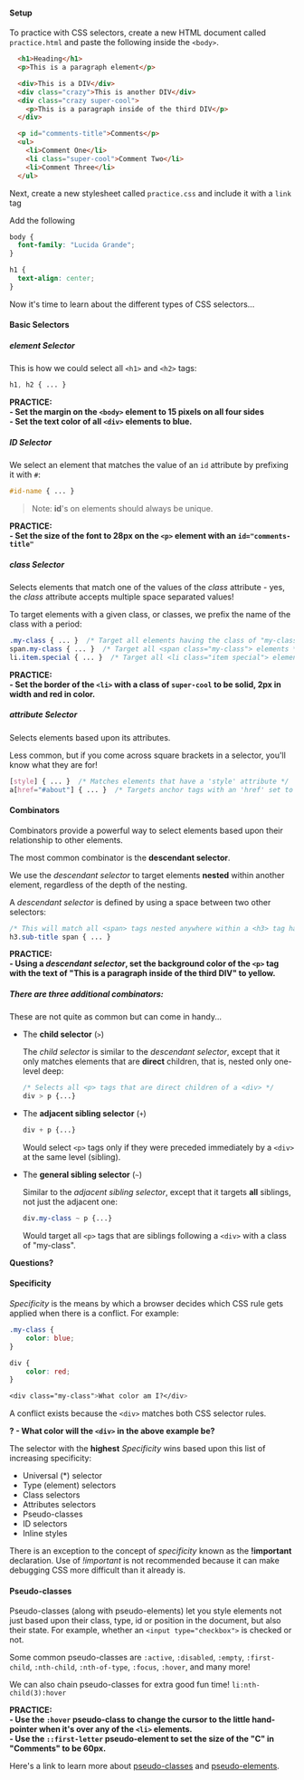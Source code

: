 #### Setup

To practice with CSS selectors, create a new HTML document called `practice.html` and paste the following inside the  `<body>`.

```html
  <h1>Heading</h1>
  <p>This is a paragraph element</p>

  <div>This is a DIV</div>
  <div class="crazy">This is another DIV</div>
  <div class="crazy super-cool">
    <p>This is a paragraph inside of the third DIV</p>
  </div>

  <p id="comments-title">Comments</p>
  <ul>
    <li>Comment One</li>
    <li class="super-cool">Comment Two</li>
    <li>Comment Three</li>
  </ul>
```

Next, create a new stylesheet called `practice.css` and include it with a `link` tag

Add the following

```css
body {
  font-family: "Lucida Grande";
}

h1 {
  text-align: center;
}
```

Now it's time to learn about the different types of CSS selectors...


#### Basic Selectors

##### *element* Selector

This is how we could select all `<h1>` and `<h2>` tags:

```css
h1, h2 { ... }
```

**PRACTICE:<br>- Set the margin on the `<body>` element to 15 pixels on all four sides<br>- Set the text color of all `<div>` elements to blue.**

##### *ID* Selector

We select an element that matches the value of an `id` attribute by prefixing it with `#`:

```css
#id-name { ... }
```

>Note: **id**'s on elements should always be unique.

**PRACTICE:<br>- Set the size of the font to 28px on the `<p>` element with an `id="comments-title"`**

##### *class* Selector

Selects elements that match one of the values of the *class* attribute - yes, the *class* attribute accepts multiple space separated values!

To target elements with a given class, or classes, we prefix the name of the class with a period:

```css
.my-class { ... }  /* Target all elements having the class of "my-class" */
span.my-class { ... }  /* Target all <span class="my-class"> elements */
li.item.special { ... }  /* Target all <li class="item special"> elements */
```

**PRACTICE:<br>- Set the border of the `<li>` with a class of `super-cool` to be solid, 2px in width and red in color.**

##### *attribute* Selector

Selects elements based upon its attributes.

Less common, but if you come across square brackets in a selector, you'll know what they are for!

```css
[style] { ... }  /* Matches elements that have a 'style' attribute */
a[href="#about"] { ... }  /* Targets anchor tags with an 'href' set to "#about" */
```

#### Combinators

Combinators provide a powerful way to select elements based upon their relationship to other elements.

The most common combinator is the **descendant selector**.

We use the _descendant selector_ to target elements **nested** within another element, regardless of the depth of the nesting.

A _descendant selector_ is defined by using a space between two other selectors:

```css
/* This will match all <span> tags nested anywhere within a <h3> tag having a class of "sub-title" */
h3.sub-title span { ... }
```

**PRACTICE:<br>- Using a _descendant selector_, set the background color of the `<p>` tag with the text of "This is a paragraph inside of the third DIV" to yellow.**

##### There are three additional combinators:

These are not quite as common but can come in handy...

- The **child selector** (`>`)

  The _child selector_ is similar to the _descendant selector_, except that it only matches elements that are **direct** children, that is, nested only one-level deep:

  ```css
  /* Selects all <p> tags that are direct children of a <div> */
  div > p {...}
  ```
  
- The **adjacent sibling selector** (`+`)

  ```css
  div + p {...}
  ```

   Would select `<p>` tags only if they were preceded immediately by a `<div>` at the same level (sibling).

- The **general sibling selector** (`~`)

  Similar to the _adjacent sibling selector_, except that it targets **all** siblings, not just the adjacent one:

  ```css
  div.my-class ~ p {...}
  ```

  Would target all `<p>` tags that are siblings following a `<div>` with a class of "my-class".
  
**Questions?**

#### Specificity

*Specificity* is the means by which a browser decides which CSS rule gets applied when there is a conflict.  For example:

```css
.my-class {
    color: blue;
}

div {
    color: red;
}

<div class="my-class">What color am I?</div>
```

A conflict exists because the `<div>` matches both CSS selector rules.

**? - What color will the `<div>` in the above example be?**

The selector with the **highest** *Specificity* wins based upon this list of increasing specificity:

- Universal (*) selector
- Type (element) selectors
- Class selectors
- Attributes selectors
- Pseudo-classes
- ID selectors
- Inline styles

There is an exception to the concept of *specificity* known as the **!important** declaration.  Use of *!important* is not recommended because it can make debugging CSS more difficult than it already is.

#### Pseudo-classes

Pseudo-classes (along with pseudo-elements) let you style elements not just based upon their class, type, id or position in the document, but also their state. For example, whether an `<input type="checkbox">` is checked or not.

Some common pseudo-classes are `:active`, `:disabled`, `:empty`, `:first-child`, `:nth-child`, `:nth-of-type`, `:focus`, `:hover`, and many more!

We can also chain pseudo-classes for extra good fun time!  `li:nth-child(3):hover`

**PRACTICE:<br>- Use the `:hover` pseudo-class to change the cursor to the little hand-pointer when it's over any of the `<li>` elements.<br>- Use the `::first-letter` pseudo-element to set the size of the "C" in "Comments" to be 60px.**

Here's a link to learn more about [pseudo-classes](https://developer.mozilla.org/en-US/docs/Web/CSS/pseudo-classes) and [pseudo-elements](https://developer.mozilla.org/en-US/docs/Web/CSS/Pseudo-elements).

